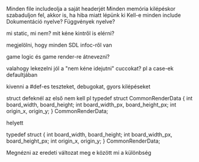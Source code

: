Minden file includeolja a saját headerjét
Minden memória kilépéskor szabaduljon fel, akkor is, ha hiba miatt lépünk ki
Kell-e minden include
Dokumentáció nyelve? Függvények nyelve?

mi static, mi nem? mit kéne kintről is elérni?

megjelölni, hogy minden SDL infoc-ről van

game logic és game render-re átnevezni?

valahogy lekezelni jól a "nem kéne idejutni" cuccokat? pl a case-ek defaultjában

kivenni a #def-es teszteket, debugokat, gyors kilépéseket

struct defeknél az első nem kell
pl
typedef struct CommonRenderData {
    int board_width, board_height;
    int board_width_px, board_height_px;
    int origin_x, origin_y;
} CommonRenderData;

helyett

typedef struct {
    int board_width, board_height;
    int board_width_px, board_height_px;
    int origin_x, origin_y;
} CommonRenderData;

Megnézni az eredeti változat meg e között mi a különbség